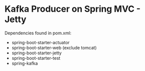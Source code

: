 # Kafka Producer on Spring MVC - Jetty
Dependencies found in pom.xml:
* spring-boot-starter-actuator
* spring-boot-starter-web (exclude tomcat)
* spring-boot-starter-jetty
* spring-boot-starter-test
* spring-kafka
